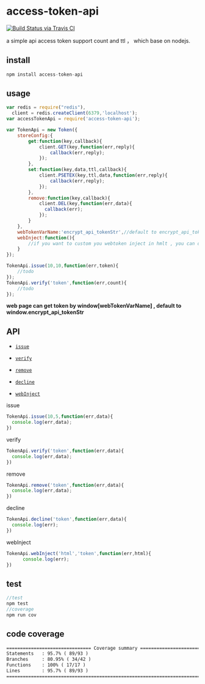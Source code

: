# access-token-api

[![Build Status via Travis CI](https://travis-ci.org/navyxie/access-token-api.svg?branch=master)](https://travis-ci.org/navyxie/access-token-api)

a simple api access token support count and ttl ， which base on nodejs.

## install

```js
npm install access-token-api
```

## usage

```js
var redis = require("redis"),
  client = redis.createClient(6379,'localhost');
var accessTokenApi = require('access-token-api');

var TokenApi = new Token({
    storeConfig:{
        get:function(key,callback){
            client.GET(key,function(err,reply){
                callback(err,reply);
            });
        },
        set:function(key,data,ttl,callback){
            client.PSETEX(key,ttl,data,function(err,reply){
                callback(err,reply);
            });
        },
        remove:function(key,callback){
            client.DEL(key,function(err,data){
              callback(err);
            });
        }
    },
    webTokenVarName:'encrypt_api_tokenStr',//default to encrypt_api_tokenStr
    webInject:function(){
        //if you want to custom you webtoken inject in hmlt , you can do in this function.
    }
});

TokenApi.issue(10,10,function(err,token){
    //todo
});
TokenApi.verify('token',function(err,count){
    //todo
});
```

**web page can get token by window[webTokenVarName] , default to window.encrypt_api_tokenStr**


## API

- [`issue`](#issue)

- [`verify`](#verify)

- [`remove`](#remove)

- [`decline`](#decline)

- [`webInject`](#webInject)

<a name="issue" />

issue

```js
TokenApi.issue(10,5,function(err,data){
  console.log(err,data);
})
```

<a name="verify" />

verify

```js
TokenApi.verify('token',function(err,data){
  console.log(err,data);
})
```

<a name="remove" />

remove

```js
TokenApi.remove('token',function(err,data){
  console.log(err,data);
})
```

<a name="decline" />

decline

```js
TokenApi.decline('token',function(err,data){
  console.log(err);
})
```

<a name="webInject" />

webInject

```js
TokenApi.webInject('html','token',function(err,html){
      console.log(err);
})
```


## test

 ```js
 //test
 npm test
 //coverage
 npm run cov
 ```

## code coverage
 ```html
 =============================== Coverage summary ===============================
 Statements   : 95.7% ( 89/93 )
 Branches     : 80.95% ( 34/42 )
 Functions    : 100% ( 17/17 )
 Lines        : 95.7% ( 89/93 )
 ================================================================================
 ```